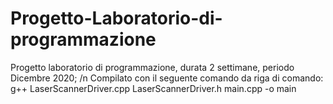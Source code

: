 # Progetto-Laboratorio-di-programmazione
Progetto laboratorio di programmazione, durata 2 settimane, periodo Dicembre 2020; /n Compilato con il seguente comando da riga di comando: g++ LaserScannerDriver.cpp LaserScannerDriver.h main.cpp -o main
